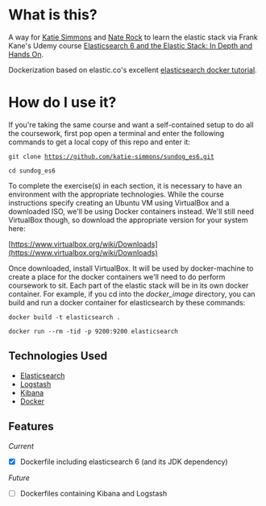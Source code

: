 # What is this?
A way for [Katie Simmons](https://github.com/katie-simmons) and [Nate Rock](https://github.com/rockhowse) to learn 
the elastic stack via Frank Kane's Udemy course [Elasticsearch 6 and the Elastic Stack: In Depth and Hands On](https://www.udemy.com/elasticsearch-6-and-elastic-stack-in-depth-and-hands-on).

Dockerization based on elastic.co's excellent [elasticsearch docker tutorial](https://www.elastic.co/blog/how-to-make-a-dockerfile-for-elasticsearch).

# How do I use it?
If you're taking the same course and want a self-contained setup to do all the coursework, first pop open a terminal and
enter the following commands to get a local copy of this repo and enter it:

<code>git clone https://github.com/katie-simmons/sundog_es6.git</code>

<code>cd sundog_es6</code>

To complete the exercise(s) in each section, it is necessary to have an environment with the appropriate technologies.
While the course instructions specify creating an Ubuntu VM using VirtualBox and a downloaded ISO, we'll be using Docker 
containers instead. We'll still need VirtualBox though, so download the appropriate version for your system here:

[https://www.virtualbox.org/wiki/Downloads](https://www.virtualbox.org/wiki/Downloads)

Once downloaded, install VirtualBox. It will be used by docker-machine to create a place for the docker containers 
we'll need to do perform coursework to sit. Each part of the elastic stack will be in its own docker container. 
For example, if you cd into the *docker_image* directory, you can build and run a docker container for elasticsearch by 
these commands:

<code>docker build -t elasticsearch .</code>

<code>docker run --rm -tid -p 9200:9200 elasticsearch</code>

## <a name="technologiesused"></a>Technologies Used
- [Elasticsearch](https://www.elastic.co/products/elasticsearch)
- [Logstash](https://www.elastic.co/products/logstash/)
- [Kibana](https://www.elastic.co/products/kibana)
- [Docker](https://www.docker.com/)

## <a name="features"></a>Features

*Current*

- [X] Dockerfile including elasticsearch 6 (and its JDK dependency)

*Future*

- [ ] Dockerfiles containing Kibana and Logstash
